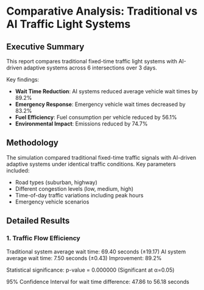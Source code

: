 # Comparative Analysis: Traditional vs AI Traffic Light Systems

## Executive Summary

This report compares traditional fixed-time traffic light systems with AI-driven adaptive systems across 6 intersections over 3 days.

Key findings:
- **Wait Time Reduction**: AI systems reduced average vehicle wait times by 89.2%
- **Emergency Response**: Emergency vehicle wait times decreased by 83.2%
- **Fuel Efficiency**: Fuel consumption per vehicle reduced by 56.1%
- **Environmental Impact**: Emissions reduced by 74.7%

## Methodology

The simulation compared traditional fixed-time traffic signals with AI-driven adaptive systems under identical traffic conditions.
Key parameters included:
- Road types (suburban, highway)
- Different congestion levels (low, medium, high)
- Time-of-day traffic variations including peak hours
- Emergency vehicle scenarios

## Detailed Results

### 1. Traffic Flow Efficiency

Traditional system average wait time: 69.40 seconds (±19.17)
AI system average wait time: 7.50 seconds (±0.43)
Improvement: 89.2%

Statistical significance: p-value = 0.000000 (Significant at α=0.05)

95% Confidence Interval for wait time difference: 47.86 to 56.18 seconds